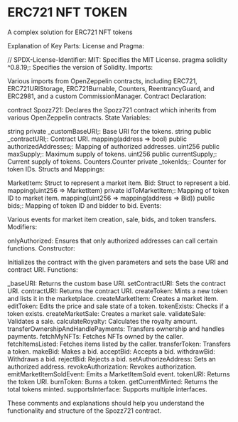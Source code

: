 # ERC721 NFT TOKEN

A complex solution for ERC721 NFT tokens


Explanation of Key Parts:
License and Pragma:

// SPDX-License-Identifier: MIT: Specifies the MIT License.
pragma solidity ^0.8.19;: Specifies the version of Solidity.
Imports:

Various imports from OpenZeppelin contracts, including ERC721, ERC721URIStorage, ERC721Burnable, Counters, ReentrancyGuard, and ERC2981, and a custom CommissionManager.
Contract Declaration:

contract Spozz721: Declares the Spozz721 contract which inherits from various OpenZeppelin contracts.
State Variables:

string private _customBaseURI;: Base URI for the tokens.
string public _contractURI;: Contract URI.
mapping(address => bool) public authorizedAddresses;: Mapping of authorized addresses.
uint256 public maxSupply;: Maximum supply of tokens.
uint256 public currentSupply;: Current supply of tokens.
Counters.Counter private _tokenIds;: Counter for token IDs.
Structs and Mappings:

MarketItem: Struct to represent a market item.
Bid: Struct to represent a bid.
mapping(uint256 => MarketItem) private idToMarketItem;: Mapping of token ID to market item.
mapping(uint256 => mapping(address => Bid)) public bids;: Mapping of token ID and bidder to bid.
Events:

Various events for market item creation, sale, bids, and token transfers.
Modifiers:

onlyAuthorized: Ensures that only authorized addresses can call certain functions.
Constructor:

Initializes the contract with the given parameters and sets the base URI and contract URI.
Functions:

_baseURI: Returns the custom base URI.
setContractURI: Sets the contract URI.
contractURI: Returns the contract URI.
createToken: Mints a new token and lists it in the marketplace.
createMarketItem: Creates a market item.
editToken: Edits the price and sale state of a token.
tokenExists: Checks if a token exists.
createMarketSale: Creates a market sale.
validateSale: Validates a sale.
calculateRoyalty: Calculates the royalty amount.
transferOwnershipAndHandlePayments: Transfers ownership and handles payments.
fetchMyNFTs: Fetches NFTs owned by the caller.
fetchItemsListed: Fetches items listed by the caller.
transferToken: Transfers a token.
makeBid: Makes a bid.
acceptBid: Accepts a bid.
withdrawBid: Withdraws a bid.
rejectBid: Rejects a bid.
setAuthorizeAddress: Sets an authorized address.
revokeAuthorization: Revokes authorization.
emitMarketItemSoldEvent: Emits a MarketItemSold event.
tokenURI: Returns the token URI.
burnToken: Burns a token.
getCurrentMinted: Returns the total tokens minted.
supportsInterface: Supports multiple interfaces.

These comments and explanations should help you understand the functionality and structure of the Spozz721 contract.
